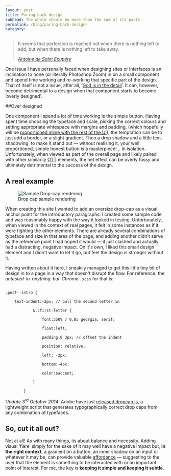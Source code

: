 ```yaml
---
layout: post
title: Paring back design
subhead: The whole should be more than the sum of its parts
permalink: /blog/paring-back-design/
category: 
---
```


<blockquote class="callout__quote intro__quote">
    <p>It seems that perfection is reached not when there is nothing left to add, but when there is nothing left to take away.</p>
    <cite><a href="http://en.wikipedia.org/wiki/KISS_principle#Variants" class="link__new-window">Antoine de Saint Exup&eacute;ry</a></cite>
</blockquote>

<p class="post--intro">One issue I have personally faced  when designing sites or interfaces is an inclination to hone (or literally Photoshop Zoom)  in on a small component and spend time working and re&ndash;working that specific part of the design. That of itself is not a issue, after all, &lsquo;<a href="http://en.wikipedia.org/wiki/The_Devil_is_in_the_detail#Variants">God is in the detail</a>&rsquo;.  It can, however, become detrimental to a design when that component starts to become &lsquo;overly designed&rsquo;.</p>

##Over designed

One component I spend a lot of time working is the simple button. Having spent time choosing the typeface and scale, picking the correct colours and setting appropriate whtespace with margins and padding, (which hopefully will be <a href="{{ site.baseurl }}/blog/sass-variables-for-consistency/">proportioned inline with the rest of the <abbr title="User Interface">UI</abbr></a>), the temptation can be to just add a border, or a slight gradient. Then a drop shadow and a little text&ndash;shadowing, to make it stand out &mdash; without realising it, your well proportioned, simple honest button is a masterpiece!&hellip;  in isolation. Unfortunately, when viewed as part of the overall page and likely paired with other similarily <abbr title="Over The Top">OTT</abbr> elements, the net effect can be overly fussy and ultimately detrimental to the success of the design. 


## A real example

<figure class="callout callout__figure">
    <img src="{{ site.baseurl }}/assets/images/drop-cap.png" alt="Sample Drop-cap rendering" class="figure">
    <figcaption>Drop cap sample rendering</figcaption>
</figure>
When creating this site I wanted to add an oversize drop&ndash;cap as a visual anchor point for the introductory paragraphs. I created some sample code and was reasonably happy with the way it looked in testing. Unfortunately, when viewed in the context of real pages, it felt in some instances as if it were fighting the other elements. There are already several combinations of typeface and size in that area of the page, and adding another didn&#39;t serve as the reference point I had hoped it would &mdash; it just clashed and actually had a distracting, negative impact. On it&#39;s own, I liked this small design element and I didn&#39;t want to let it go, but feel the design is stronger without it.


Having written about it here, I sneakily managed to get this little tiny bit of design in to a page in a way that doesn&#39;t disrupt the flow. For reference, the <em>untested&ndash;in&ndash;anything&ndash;but&ndash;Chrome</em> <code class="inline">.scss</code>  for that is:

<code class="block">
.post--intro {<br>
    text-indent:-2px; // pull the second letter in<br>
            &::first-letter {<br>
                font:350% / 0.85 georgia, serif;<br>
                float:left;<br>
                padding:0 3px; // offset the indent<br>
                position: relative;<br>
                left: -2px;<br>
                bottom:-4px;<br>
                color:$accent;<br>
            }<br>
        }
</code>

<aside class="callout callout--full"><p><em>Update 3<sup>rd</sup> October 2014:</em> Adobe have just  <a href="http://blogs.adobe.com/webplatform/2014/10/02/drop-caps-are-beautiful/">released dropcap.js</a>, a lightweight script that  generates typographically correct drop caps from any combination of typefaces.</p></aside>

## So, cut it all out?

<p>Not at all! As with many things, its about balance and necessity. Adding visual &lsquo;flare&rsquo; simply for the sake of it may well have a negative impact but, <strong>in the right context</strong>, a gradient on a button, an inner shadow on an input or whatever it may be, can provide valuable <a href="http://en.wikipedia.org/wiki/Affordance#As_perceived_action_possibilities" rel="external" class="link--external__wikipedia">affordance</a> &mdash; suggesting to the user that the element is something to be interacted with or an important point of interest. For me, the key is <strong>keeping it simple and keeping it subtle</strong>.</p>